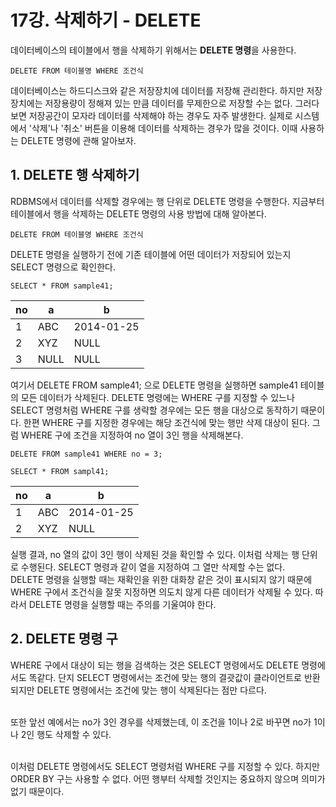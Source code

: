 # 17강. 삭제하기 - DELETE 
데이터베이스의 테이블에서 행을 삭제하기 위해서는 **DELETE 명령**을 사용한다. 
```mysql
DELETE FROM 테이블명 WHERE 조건식
```
데이터베이스는 하드디스크와 같은 저장장치에 데이터를 저장해 관리한다. 하지만 저장장치에는 저장용량이 정해져 있는 만큼 데이터를 무제한으로 저장할 수는 없다. 
그러다 보면 저장공간이 모자라 데이터를 삭제해야 하는 경우도 자주 발생한다. 실제로 시스템에서 '삭제'나 '취소' 버튼을 이용해 데이터를 삭제하는 경우가 많을 것이다. 
이때 사용하는 DELETE 명령에 관해 알아보자.

## 1. DELETE 행 삭제하기 
RDBMS에서 데이터를 삭제할 경우에는 행 단위로 DELETE 명령을 수행한다. 지금부터 테이블에서 행을 삭제하는 DELETE 명령의 사용 방법에 대해 알아본다. 
```mysql
DELETE FROM 테이블명 WHERE 조건식
```
DELETE 명령을 실행하기 전에 기존 테이블에 어떤 데이터가 저장되어 있는지 SELECT 명령으로 확인한다. 
```mysql
SELECT * FROM sample41;
```
no|a|b
--|-|-
1|ABC|2014-01-25
2|XYZ|NULL
3|NULL|NULL

여기서 DELETE FROM sample41; 으로 DELETE 명령을 실행하면 sample41 테이블의 모든 데이터가 삭제된다. DELETE 명령에는 WHERE 구를 지정할 수 있느나 
SELECT 명령처럼 WHERE 구를 생략할 경우에는 모든 행을 대상으로 동작하기 때문이다. 한편 WHERE 구를 지정한 경우에는 해당 조건식에 맞는 행만 삭제 대상이 된다. 
그럼 WHERE 구에 조건을 지정하여 no 열이 3인 행을 삭제해본다. 
```mysql
DELETE FROM sample41 WHERE no = 3;

SELECT * FROM sampl41;
```
no|a|b
--|-|-
1|ABC|2014-01-25
2|XYZ|NULL

실행 결과, no 열의 값이 3인 행이 삭제된 것을 확인할 수 있다. 이처럼 삭제는 행 단위로 수행된다. SELECT 명령과 같이 열을 지정하여 그 열만 삭제할 수는 없다. <br>
DELETE 명령을 실행할 때는 재확인을 위한 대화창 같은 것이 표시되지 않기 때문에 WHERE 구에서 조건식을 잘못 지정하면 의도치 않게 다른 데이터가 삭제될 수 있다. 
따라서 DELETE 명령을 실행할 때는 주의를 기울여야 한다. 
## 2. DELETE 명령 구
WHERE 구에서 대상이 되는 행을 검색하는 것은 SELECT 명령에서도 DELETE 명령에서도 똑같다. 단지 SELECT 명령에서는 조건에 맞는 행의 결괏값이 클라이언트로 반환되지만 
DELETE 명령에서는 조건에 맞는 행이 삭제된다는 점만 다르다. <br> <br>

또한 앞선 예에서는 no가 3인 경우를 삭제했는데, 이 조건을 1이나 2로 바꾸면 no가 1이나 2인 행도 삭제할 수 있다. <br> <br>

이처럼 DELETE 명령에서도 SELECT 명령처럼 WHERE 구를 지정할 수 있다. 하지만 ORDER BY 구는 사용할 수 없다. 어떤 행부터 삭제할 것인지는 중요하지 않으며 의미가 없기 때문이다. 
